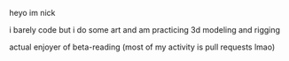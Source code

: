 heyo im nick

i barely code but i do some art and am practicing 3d modeling and rigging

actual enjoyer of beta-reading (most of my activity is pull requests lmao)
